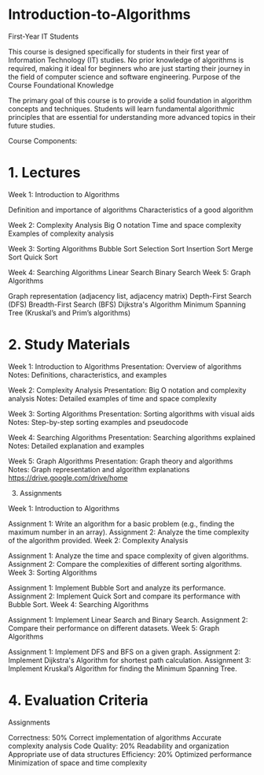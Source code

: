 # Introduction-to-Algorithms
First-Year IT Students

This course is designed specifically for students in their first year of Information Technology (IT) studies.
No prior knowledge of algorithms is required, making it ideal for beginners who are just starting their journey in the field of computer science and software engineering.
Purpose of the Course
Foundational Knowledge

The primary goal of this course is to provide a solid foundation in algorithm concepts and techniques.
Students will learn fundamental algorithmic principles that are essential for understanding more advanced topics in their future studies.


Course Components:
# 1. Lectures
Week 1: Introduction to Algorithms

Definition and importance of algorithms
Characteristics of a good algorithm

Week 2: Complexity Analysis
Big O notation
Time and space complexity
Examples of complexity analysis

Week 3: Sorting Algorithms
Bubble Sort
Selection Sort
Insertion Sort
Merge Sort
Quick Sort

Week 4: Searching Algorithms
Linear Search
Binary Search
Week 5: Graph Algorithms

Graph representation (adjacency list, adjacency matrix)
Depth-First Search (DFS)
Breadth-First Search (BFS)
Dijkstra's Algorithm
Minimum Spanning Tree (Kruskal’s and Prim’s algorithms)

# 2. Study Materials

Week 1: Introduction to Algorithms
Presentation: Overview of algorithms
Notes: Definitions, characteristics, and examples

Week 2: Complexity Analysis
Presentation: Big O notation and complexity analysis
Notes: Detailed examples of time and space complexity

Week 3: Sorting Algorithms
Presentation: Sorting algorithms with visual aids
Notes: Step-by-step sorting examples and pseudocode

Week 4: Searching Algorithms
Presentation: Searching algorithms explained
Notes: Detailed explanation and examples

Week 5: Graph Algorithms
Presentation: Graph theory and algorithms
Notes: Graph representation and algorithm explanations
https://drive.google.com/drive/home

3. Assignments

Week 1: Introduction to Algorithms

Assignment 1: Write an algorithm for a basic problem (e.g., finding the maximum number in an array).
Assignment 2: Analyze the time complexity of the algorithm provided.
Week 2: Complexity Analysis

Assignment 1: Analyze the time and space complexity of given algorithms.
Assignment 2: Compare the complexities of different sorting algorithms.
Week 3: Sorting Algorithms

Assignment 1: Implement Bubble Sort and analyze its performance.
Assignment 2: Implement Quick Sort and compare its performance with Bubble Sort.
Week 4: Searching Algorithms

Assignment 1: Implement Linear Search and Binary Search.
Assignment 2: Compare their performance on different datasets.
Week 5: Graph Algorithms

Assignment 1: Implement DFS and BFS on a given graph.
Assignment 2: Implement Dijkstra's Algorithm for shortest path calculation.
Assignment 3: Implement Kruskal’s Algorithm for finding the Minimum Spanning Tree.

 # 4. Evaluation Criteria
Assignments

Correctness: 50%
Correct implementation of algorithms
Accurate complexity analysis
Code Quality: 20%
Readability and organization
Appropriate use of data structures
Efficiency: 20%
Optimized performance
Minimization of space and time complexity

